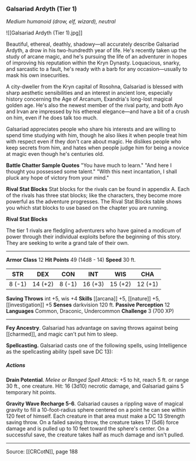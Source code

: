 ### Galsariad Ardyth (Tier 1)
_Medium humanoid (drow, elf, wizard), neutral_

![[Galsariad Ardyth (Tier 1).jpg]]

Beautiful, ethereal, deathly, shadowy—all accurately describe Galsariad Ardyth, a drow in his two-hundredth year of life. He's recently taken up the study of arcane magic, and he's pursuing the life of an adventurer in hopes of improving his reputation within the Kryn Dynasty. Loquacious, snarky, and sarcastic to a fault, he's ready with a barb for any occasion—usually to mask his own insecurities.

A city-dweller from the Kryn capital of Rosohna, Galsariad is blessed with sharp aesthetic sensibilities and an interest in ancient lore, especially history concerning the Age of Arcanum, Exandria's long-lost magical golden age. He's also the newest member of the rival party, and both Ayo and Irvan are impressed by his ethereal elegance—and have a bit of a crush on him, even if he does talk too much.

Galsariad appreciates people who share his interests and are willing to spend time studying with him, though he also likes it when people treat him with respect even if they don't care about magic. He dislikes people who keep secrets from him, and hates when people judge him for being a novice at magic even though he's centuries old.

**Battle Chatter Sample Quotes** "You have much to learn." "And here I thought you possessed some talent." "With this next incantation, I shall pluck any hope of victory from your mind."



**Rival Stat Blocks** Stat blocks for the rivals can be found in appendix A. Each of the rivals has three stat blocks; like the characters, they become more powerful as the adventure progresses. The Rival Stat Blocks table shows you which stat blocks to use based on the chapter you are running.

**Rival Stat Blocks** 

The tier 1 rivals are fledgling adventurers who have gained a modicum of power through their individual exploits before the beginning of this story. They are seeking to write a grand tale of their own.






---

**Armor Class** 12
**Hit Points** 49 (14d8 - 14)
**Speed** 30 ft.

| STR     | DEX     | CON     | INT     | WIS     | CHA     |
|---------|---------|---------|---------|---------|---------|
| 8 (-1) | 14 (+2) | 8 (-1) | 16 (+3) | 15 (+2) | 12 (+1) |

**Saving Throws** int +5, wis +4
**Skills** [[arcana]] +5, [[nature]] +5, [[investigation]] +5
**Senses** darkvision 120 ft.
**Passive Perception** 12
**Languages** Common, Draconic, Undercommon
**Challenge** 3 (700 XP)

---

**Fey Ancestry**. Galsariad has advantage on saving throws against being [[charmed]], and magic can't put him to sleep.

**Spellcasting.** Galsariad casts one of the following spells, using Intelligence as the spellcasting ability (spell save DC 13):

##### Actions
**Drain Potential**. _Melee or Ranged Spell Attack:_ +5 to hit, reach 5 ft. or range 30 ft., one creature. Hit: 16 (3d10) necrotic damage, and Galsariad gains 5 temporary hit points.

**Gravity Wave Recharge 5-6**. Galsariad causes a rippling wave of magical gravity to fill a 10-foot-radius sphere centered on a point he can see within 120 feet of himself. Each creature in that area must make a DC 13 Strength saving throw. On a failed saving throw, the creature takes 17 (5d6) force damage and is pulled up to 10 feet toward the sphere's center. On a successful save, the creature takes half as much damage and isn't pulled.


---

Source: [[CRCotN]], page 188